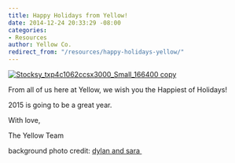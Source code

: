 ```yaml
---
title: Happy Holidays from Yellow!
date: 2014-12-24 20:33:29 -08:00
categories:
- Resources
author: Yellow Co.
redirect_from: "/resources/happy-holidays-yellow/"
---
```


[![Stocksy_txp4c1062ccsx3000_Small_166400 copy](https://yellow-blog-images.imgix.net/2014/12/Stocksy_txp4c1062ccsx3000_Small_166400-copy1-682x1024.jpg)](https://yellow-blog-images.imgix.net/2014/12/Stocksy_txp4c1062ccsx3000_Small_166400-copy1.jpg)

From all of us here at Yellow, we wish you the Happiest of Holidays!

2015 is going to be a great year.

With love,

The Yellow Team

background photo credit: [dylan and sara ](http://dylandsara.com/)
